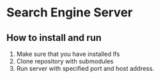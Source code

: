 # Search Engine Server
## How to install and run
1. Make sure that you have installed lfs
2. Clone repository with submodules
3. Run server with specified port and host address.